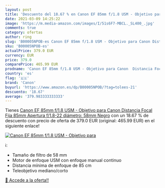 ```yaml
---
layout: post
title: 'Descuento del 18.67 % en Canon EF 85mm f/1.8 USM - Objetivo para '
date: 2021-03-09 14:25:22
image: 'https://m.media-amazon.com/images/I/51s6F7-MBCL._SL400_.jpg'
comments: true
category: ofertas
author: ring
slug: 'B00005NPOB-es Canon EF 85mm f/1.8 USM - Objetivo para Canon Distancia...'
sku: 'B00005NPOB-es'
actualPrice: 379.0 EUR
currency: EUR
price: 379.0
comparePrice: 465.99 EUR
prodname: 'Canon EF 85mm f/1.8 USM - Objetivo para Canon  Distancia Focal Fija 85mm  Apertura f/1.8-22  diámetro: 58mm  Negro'
country: 'es'
flag: '🇪🇸'
brand: 'Canon'
buyurl: 'https://www.amazon.es/dp/B00005NPOB/?tag=tolees-21'
descuento: '18.67'
average: '379.983333333333'
---
```


Tienes [Canon EF 85mm f/1.8 USM - Objetivo para Canon  Distancia Focal Fija 85mm  Apertura f/1.8-22  diámetro: 58mm  Negro](https://www.amazon.es/dp/B00005NPOB/?tag=tolees-21) con un 18.67 % de descuento con precio de oferta de 379.0 EUR (original: 465.99 EUR) en el siguiente enlace!

[![Canon EF 85mm f/1.8 USM - Objetivo para ](https://m.media-amazon.com/images/I/51s6F7-MBCL._SL400_.jpg)](https://www.amazon.es/dp/B00005NPOB/?tag=tolees-21)

ℹ️:

- Tamaño de filtro de 58 mm
- Motor de enfoque USM con enfoque manual continuo
- Distancia mínima de enfoque de 85 cm
- Teleobjetivo mediano/corto

[🛒 Accede a la oferta!!](https://www.amazon.es/dp/B00005NPOB/?tag=tolees-21)

